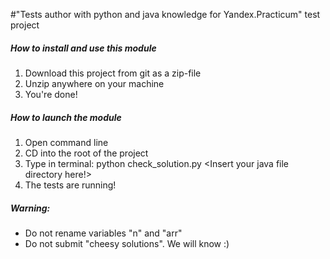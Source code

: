 #"Tests author with python and java knowledge for Yandex.Practicum" test project

##### How to install and use this module

1. Download this project from git as a zip-file
2. Unzip anywhere on your machine
3. You're done!


##### How to launch the module

1. Open command line
2. CD into the root of the project
3. Type in terminal: python check_solution.py <Insert your java file directory here!>
4. The tests are running!


##### Warning:

- Do not rename variables "n" and "arr"
- Do not submit "cheesy solutions". We will know :)